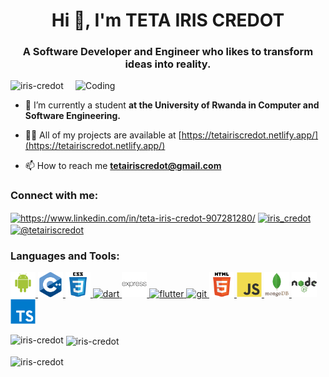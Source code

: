 <h1 align="center">Hi 👋, I'm TETA IRIS CREDOT</h1>
<h3 align="center">A Software Developer and Engineer who likes to transform ideas into reality.</h3>
<img align="right" alt="Coding" width="400" src="https://www.google.com/imgres?q=animated%20coding%20gif%20girl&imgurl=https%3A%2F%2Fmedia0.giphy.com%2Fmedia%2FNgurY1o4z080Jfoyzw%2Fgiphy.gif%3Fcid%3D6c09b952cggv6u7e8j5nw77w1u0hr458fsmtvctuc4sz3j1y%26ep%3Dv1_internal_gif_by_id%26rid%3Dgiphy.gif%26ct%3Ds&imgrefurl=https%3A%2F%2Fgiphy.com%2Fstickers%2Ftransparent-NgurY1o4z080Jfoyzw&docid=pH-_eBLPUhla0M&tbnid=uQzxGDGmRns-yM&vet=12ahUKEwjq_YKqyIqGAxUXhP0HHQS8CUsQM3oECH4QAA..i&w=480&h=480&hcb=2">
<p align="left"> <img src="https://komarev.com/ghpvc/?username=iris-credot&label=Profile%20views&color=0e75b6&style=flat" alt="iris-credot" /> </p>

- 🌱 I’m currently a student **at the University of Rwanda in Computer and Software Engineering.**

- 👨‍💻 All of my projects are available at [https://tetairiscredot.netlify.app/](https://tetairiscredot.netlify.app/)

- 📫 How to reach me **tetairiscredot@gmail.com**

<h3 align="left">Connect with me:</h3>
<p align="left">
<a href="https://linkedin.com/in/https://www.linkedin.com/in/teta-iris-credot-907281280/" target="blank"><img align="center" src="https://raw.githubusercontent.com/rahuldkjain/github-profile-readme-generator/master/src/images/icons/Social/linked-in-alt.svg" alt="https://www.linkedin.com/in/teta-iris-credot-907281280/" height="30" width="40" /></a>
<a href="https://instagram.com/iris_credot" target="blank"><img align="center" src="https://raw.githubusercontent.com/rahuldkjain/github-profile-readme-generator/master/src/images/icons/Social/instagram.svg" alt="iris_credot" height="30" width="40" /></a>
<a href="https://medium.com/@tetairiscredot" target="blank"><img align="center" src="https://raw.githubusercontent.com/rahuldkjain/github-profile-readme-generator/master/src/images/icons/Social/medium.svg" alt="@tetairiscredot" height="30" width="40" /></a>
</p>

<h3 align="left">Languages and Tools:</h3>
<p align="left"> <a href="https://developer.android.com" target="_blank" rel="noreferrer"> <img src="https://raw.githubusercontent.com/devicons/devicon/master/icons/android/android-original-wordmark.svg" alt="android" width="40" height="40"/> </a> <a href="https://www.w3schools.com/cpp/" target="_blank" rel="noreferrer"> <img src="https://raw.githubusercontent.com/devicons/devicon/master/icons/cplusplus/cplusplus-original.svg" alt="cplusplus" width="40" height="40"/> </a> <a href="https://www.w3schools.com/css/" target="_blank" rel="noreferrer"> <img src="https://raw.githubusercontent.com/devicons/devicon/master/icons/css3/css3-original-wordmark.svg" alt="css3" width="40" height="40"/> </a> <a href="https://dart.dev" target="_blank" rel="noreferrer"> <img src="https://www.vectorlogo.zone/logos/dartlang/dartlang-icon.svg" alt="dart" width="40" height="40"/> </a> <a href="https://expressjs.com" target="_blank" rel="noreferrer"> <img src="https://raw.githubusercontent.com/devicons/devicon/master/icons/express/express-original-wordmark.svg" alt="express" width="40" height="40"/> </a> <a href="https://flutter.dev" target="_blank" rel="noreferrer"> <img src="https://www.vectorlogo.zone/logos/flutterio/flutterio-icon.svg" alt="flutter" width="40" height="40"/> </a> <a href="https://git-scm.com/" target="_blank" rel="noreferrer"> <img src="https://www.vectorlogo.zone/logos/git-scm/git-scm-icon.svg" alt="git" width="40" height="40"/> </a> <a href="https://www.w3.org/html/" target="_blank" rel="noreferrer"> <img src="https://raw.githubusercontent.com/devicons/devicon/master/icons/html5/html5-original-wordmark.svg" alt="html5" width="40" height="40"/> </a> <a href="https://developer.mozilla.org/en-US/docs/Web/JavaScript" target="_blank" rel="noreferrer"> <img src="https://raw.githubusercontent.com/devicons/devicon/master/icons/javascript/javascript-original.svg" alt="javascript" width="40" height="40"/> </a> <a href="https://www.mongodb.com/" target="_blank" rel="noreferrer"> <img src="https://raw.githubusercontent.com/devicons/devicon/master/icons/mongodb/mongodb-original-wordmark.svg" alt="mongodb" width="40" height="40"/> </a> <a href="https://nodejs.org" target="_blank" rel="noreferrer"> <img src="https://raw.githubusercontent.com/devicons/devicon/master/icons/nodejs/nodejs-original-wordmark.svg" alt="nodejs" width="40" height="40"/> </a> <a href="https://www.typescriptlang.org/" target="_blank" rel="noreferrer"> <img src="https://raw.githubusercontent.com/devicons/devicon/master/icons/typescript/typescript-original.svg" alt="typescript" width="40" height="40"/> </a> </p>

<p><img align="left" src="https://github-readme-stats.vercel.app/api/top-langs?username=iris-credot&show_icons=true&locale=en&layout=compact" alt="iris-credot" /></p>

<p>&nbsp;<img align="center" src="https://github-readme-stats.vercel.app/api?username=iris-credot&show_icons=true&locale=en" alt="iris-credot" /></p>

<p><img align="center" src="https://github-readme-streak-stats.herokuapp.com/?user=iris-credot&" alt="iris-credot" /></p>
